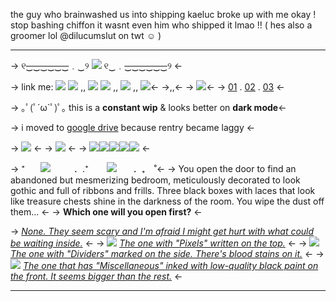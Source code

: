 the guy who brainwashed us into shipping kaeluc broke up with me okay ! stop bashing chiffon it wasnt even him who shipped it lmao !! ( hes also a groomer lol @dilucumslut on twt ☺ )

***

-> ୧~~‿‿‿‿‿‿~~﹒‿୨ ![](https://files.catbox.moe/xtsta9.png) ୧‿﹒~~‿‿‿‿‿‿~~୨ <-

-> link me: ![](https://files.catbox.moe/l8nvtn.png) ![](https://files.catbox.moe/kxa7h8.png) ,, ![](https://files.catbox.moe/fyji3o.png) ![](https://files.catbox.moe/5uavfx.png) ,, ![](https://files.catbox.moe/gity52.png) ,, ![](https://files.catbox.moe/qrchav.png)<-
->,,<-
-> [![](https://files.catbox.moe/99cu71.png)](https://rentry.co/6th-harbinger)<-
-> [01](https://rentry.co/kuni-kuzu-shi) . [02](https://rentry.co/myh) . [03](https://rentry.co/k-unikuzushi) <-

-> ｡ﾟ(ﾟ´ω`ﾟ)ﾟ｡ this is a **constant wip**
& looks better on **dark mode**<-

-> i moved to [google drive](https://drive.google.com/drive/folders/1-pbYIKuIK8xMcBeKktbXDJ8JoKPlEPCz) because rentry became laggy <-

-> ![](https://files.catbox.moe/0wf4ii.png) <-
-> ![](https://files.catbox.moe/vunmhn.png) <-
-> ![](https://files.catbox.moe/1g0m7k.gif)![](https://files.catbox.moe/1g0m7k.gif)![](https://files.catbox.moe/1g0m7k.gif)![](https://files.catbox.moe/1g0m7k.gif)![](https://files.catbox.moe/1g0m7k.gif) <-

-> ⁺    ![](https://files.catbox.moe/wqbfmh.png)        ．.⁺     ![](https://files.catbox.moe/fs937e.gif)     ．₊　˚<-
-> You open the door to find an abandoned but mesmerizing bedroom, meticulously decorated to look gothic and full of ribbons and frills. Three black boxes with laces that look like treasure chests shine in the darkness of the room. You wipe the dust off them... <-
-> **Which one will you open first?** <-

-> *[None. They seem scary and I'm afraid I might get hurt with what could be waiting inside.](https://rentry.co/)* <-
-> ![](https://files.catbox.moe/k36p8h.gif) *[The one with "Pixels" written on the top.](https://rentry.co/guobengpix)* <-
-> ![](https://files.catbox.moe/k36p8h.gif) *[The one with "Dividers" marked on the side. There's blood stains on it.](https://rentry.co/guobengdiv)* <-
-> ![](https://files.catbox.moe/k36p8h.gif) *[The one that has "Miscellaneous" inked with low-quality black paint on the front. It seems bigger than the rest.](https://rentry.co/guobengmisc)* <-
***